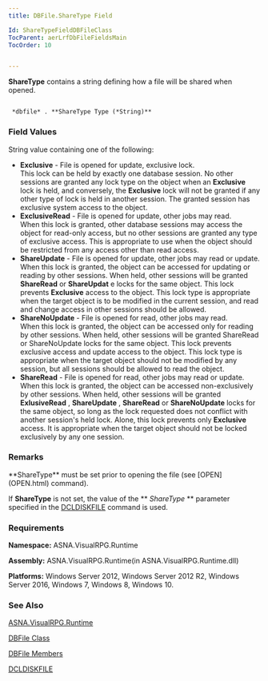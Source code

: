 ```yaml
---
title: DBFile.ShareType Field

Id: ShareTypeFieldDBFileClass
TocParent: aerLrfDbFileFieldsMain
TocOrder: 10


---
```


**ShareType** contains a string defining how a file will be shared when opened. 

```

 *dbfile* . **ShareType Type (*String)** 
```

### Field Values
String value containing one of the following:

- **Exclusive** - File is opened for update, exclusive lock.<br /> This lock can be held by exactly one database session. No other sessions are granted any lock type on the object when an **Exclusive** lock is held, and conversely, the **Exclusive** lock will not be granted if any other type of lock is held in another session. The granted session has exclusive system access to the object.
- **ExclusiveRead** - File is opened for update, other jobs may read.<br /> When this lock is granted, other database sessions may access the object for read-only access, but no other sessions are granted any type of exclusive access. This is appropriate to use when the object should be restricted from any access other than read access.
- **ShareUpdate** - File is opened for update, other jobs may read or update.<br /> When this lock is granted, the object can be accessed for updating or reading by other sessions. When held, other sessions will be granted **ShareRead** or **ShareUpdat** e locks for the same object. This lock prevents **Exclusive** access to the object. This lock type is appropriate when the target object is to be modified in the current session, and read and change access in other sessions should be allowed.
- **ShareNoUpdate** - File is opened for read, other jobs may read.<br /> When this lock is granted, the object can be accessed only for reading by other sessions. When held, other sessions will be granted ShareRead or ShareNoUpdate locks for the same object. This lock prevents exclusive access and update access to the object. This lock type is appropriate when the target object should not be modified by any session, but all sessions should be allowed to read the object.
- **ShareRead** - File is opened for read, other jobs may read or update.<br /> When this lock is granted, the object can be accessed non-exclusively by other sessions. When held, other sessions will be granted **ExlusiveRead** , **ShareUpdate** , **ShareRead** or **ShareNoUpdate** locks for the same object, so long as the lock requested does not conflict with another session's held lock. Alone, this lock prevents only **Exclusive** access. It is appropriate when the target object should not be locked exclusively by any one session.

### Remarks
<p> **ShareType** must be set prior to opening the file (see [OPEN](OPEN.html) command). 

If **ShareType** is not set, the value of the ** *ShareType* ** parameter specified in the [DCLDISKFILE](DCLDISKFILE.html) command is used. 

### Requirements
**Namespace:** ASNA.VisualRPG.Runtime 

**Assembly:** ASNA.VisualRPG.Runtime(in ASNA.VisualRPG.Runtime.dll) 

**Platforms:** Windows Server 2012, Windows Server 2012 R2, Windows Server 2016, Windows 7, Windows 8, Windows 10. 

### See Also
[ASNA.VisualRPG.Runtime](aerLrfRuntimeNamespace.html)

[DBFile Class](aerLrfDBFileClass.html)

[DBFile Members](aerLrfDBFileMembers.html)

[DCLDISKFILE](DCLDISKFILE.html) 

